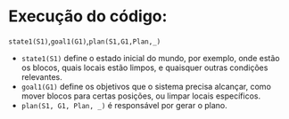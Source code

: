 <h1>Execução do código:</h1>

<p><code>state1(S1)</code>,<code>goal1(G1)</code>,<code>plan(S1,G1,Plan,_)</code></p>

<ul>
  <li><code>state1(S1)</code> define o estado inicial do mundo, por exemplo, onde estão os blocos, quais locais estão limpos, e quaisquer outras condições relevantes.</li>
  <li><code>goal1(G1)</code> define os objetivos que o sistema precisa alcançar, como mover blocos para certas posições, ou limpar locais específicos.</li>
  <li><code>plan(S1, G1, Plan, _)</code> é responsável por gerar o plano.</li>
</ul>

